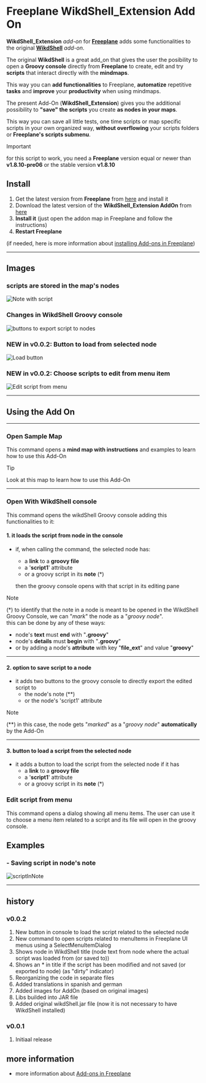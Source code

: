 # Freeplane WikdShell_Extension Add On

**WikdShell_Extension** *add-on* for **[Freeplane](https://www.freeplane.org/)** adds some functionalities to the original **[WikdShell](https://www.freeplane.org/wiki/index.php/Add-ons_(install)#wikdShell)** *add-on*.

The original **WikdShell** is a great add_on that gives the user the posibility to open a **Groovy console** directly from **Freeplane** to create, edit and try **scripts** that interact directly with the **mindmaps**.

This way you can **add functionalities** to Freeplane, **automatize** repetitive **tasks** and **improve** your **productivity** when using mindmaps.

The present Add-On (**WikdShell_Extension**) gives you the additional possibility to **"save" the scripts** you create **as nodes in your maps**.

This way you can save all little tests, one time scripts or map specific scripts in your own organized way, **without overflowing** your scripts folders or **Freeplane's scripts submenu**.

> [!IMPORTANT]
> for this script to work, you need a **Freeplane** version equal or newer than **v1.8.10-pre06** or the stable version **v1.8.10**

## Install

1. Get the latest version from **Freeplane** from [here](https://sourceforge.net/projects/freeplane/) and install it
1. Download the latest version of the **WikdShell_Extension AddOn** from [here](https://github.com/EdoFro/Freeplane_WikdShell_Extension/releases/)
1. **Install it** (just open the addon map in Freeplane and follow the instructions)
1. **Restart Freeplane**

(if needed, here is more information about [installing Add-ons in Freeplane](https://www.freeplane.org/wiki/index.php/Add-ons_(install)#Installing_an_add-on))

---

## Images

### scripts are stored in the map's nodes

![Note with script](resources/Image002.png)

### Changes in WikdShell Groovy console

![buttons to export script to nodes](resources/Image001.png)

### NEW in v0.0.2: Button to load from selected node

![Load button](resources/Image003.png)

### NEW in v0.0.2: Choose scripts to edit from menu item

![Edit script from menu](resources/Image004.png)

---

## Using the Add On

---

### Open Sample Map

This command opens a **mind map with instructions** and examples to learn how to use this Add-On

> [!TIP]
> Look at this map to learn how to use this Add-On

---

### Open With WikdShell console

This command opens the wikdShell Groovy console adding this functionalities to it:

#### 1. it loads the script from node in the console

- if, when calling the command, the selected node has:
  - a **link** to a **groovy file**
  - a '**script1**' attribute
  - or a groovy script in its **note** (\*)
  
  then the groovy console opens with that script in its editing pane

> [!NOTE]
> (\*) to identify that the note in a node is meant to be opened in the WikdShell Groovy Console, we can "*mark*" the node as a "*groovy node*".  
> this can be done by any of these ways:  
>
> - node's **text** must **end** with "**.groovy**"
> - node's **details** must **begin** with "**.groovy**"
> - or by adding a node's **attribute** with key "**file_ext**" and value "**groovy**"

---

#### 2. option to save script to a node

- it adds two buttons to the groovy console to directly export the edited script to
  - the node's note (\*\*)
  - or the node's 'script1' attribute

> [!NOTE]
> (\*\*) in this case, the node gets "*marked*" as a "*groovy node*" **automatically** by the Add-On

---

#### 3. button to load a script from the selected node

- it adds a button to load the script from the selected node if it has
  - a **link** to a **groovy file**
  - a '**script1**' attribute
  - or a groovy script in its **note** (\*)

### Edit script from menu

This command opens a dialog showing all menu items. The user can use it to choose a menu item related to a script and its file will open in the groovy console.

## Examples

### - Saving script in node's note

![scriptInNote](resources/scriptInNote.gif)

---

## history

### v0.0.2

1. New button in console to load the script related to the selected node
1. New command to open scripts related to menuItems in Freeplane UI menus using a SelectMenuItemDialog
1. Shows node in WikdShell title (node text from node where the actual script was loaded from (or saved to))
1. Shows an *  in title if the script has been modified and not saved (or exported to node) (as "dirty" indicator)
1. Reorganizing the code in separate files
1. Added translations in spanish and german
1. Added images for AddOn (based on original images)
1. Libs builded into JAR file
1. Added original wikdShell.jar file (now it is not necessary to have WikdShell installed)


### v0.0.1

1. Initiaal release

## more information

- more information about [Add-ons in Freeplane](https://www.freeplane.org/wiki/index.php/Add-ons_(install))
